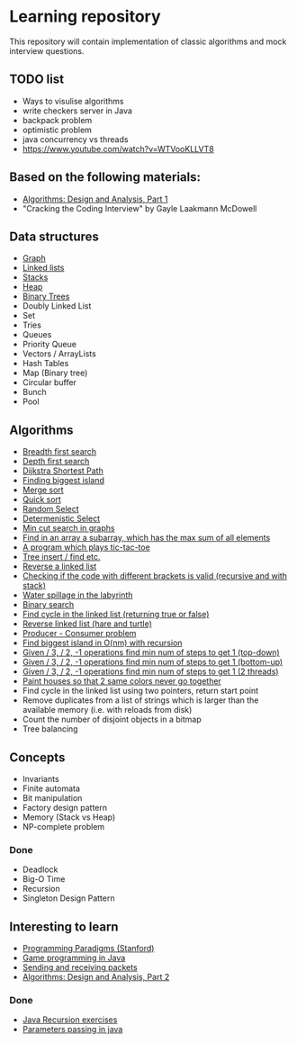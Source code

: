 # Learning repository

This repository will contain implementation of classic algorithms and mock interview questions.

## TODO list
* Ways to visulise algorithms
* write checkers server in Java
* backpack problem
* optimistic problem
* java concurrency vs threads
* https://www.youtube.com/watch?v=WTVooKLLVT8

## Based on the following materials:
* [Algorithms: Design and Analysis, Part 1](https://class.coursera.org/algo-008/auth)
* "Cracking the Coding Interview" by Gayle Laakmann McDowell


## Data structures
* [Graph](graph/Graph.java)
* [Linked lists](linkedlist/LinkedList.java)
* [Stacks](linkedlist/LinkedList.java)
* [Heap](heap/Heap.java)
* [Binary Trees](searchtree/SearchTree.java)
* Doubly Linked List
* Set
* Tries
* Queues
* Priority Queue
* Vectors / ArrayLists
* Hash Tables
* Map (Binary tree)
* Circular buffer
* Bunch
* Pool


## Algorithms
* [Breadth first search](graph/ShortestPath.java)
* [Depth first search](graph/FindCycle.java)
* [Dijkstra Shortest Path](graph/Dijkstra.java)
* [Finding biggest island](matrix/BiggestIsland.java)
* [Merge sort](array/MergeSort.java)
* [Quick sort](array/QuickSort.java)
* [Random Select](array/RandomSelect.java)
* [Determenistic Select](array/DeterministicSelect.java)
* [Min cut search in graphs](graph/MinCut.java)
* [Find in an array a subarray, which has the max sum of all elements](array/MaxSubArray.java)
* [A program which plays tic-tac-toe](games/TicTacToe.java)
* [Tree insert / find etc.](searchtree/SearchTree.java)
* [Reverse a linked list](linkedlist/Reverse.java)
* [Checking if the code with different brackets is valid (recursive and with stack)](misc/BracketsChecker.java)
* [Water spillage in the labyrinth](matrix/WaterSpillage.java)
* [Binary search](array/BinarySearch.java)
* [Find cycle in the linked list (returning true or false)](linkedlist/FindCycle.java)
* [Reverse linked list (hare and turtle)](linkedlist/FindCycle.java)
* [Producer - Consumer problem](threads/ProdCons.java)
* [Find biggest island in O(nm) with recursion](matrix/BiggestIsland.java)
* [Given / 3, / 2, -1 operations find min num of steps to get 1 (top-down)](dp/MinStepsTo1.java)
* [Given / 3, / 2, -1 operations find min num of steps to get 1 (bottom-up)](dp/MinStepsTo1.java)
* [Given / 3, / 2, -1 operations find min num of steps to get 1 (2 threads)](dp/MinStepsTo1Comb.java)
* [Paint houses so that 2 same colors never go together ](dp/HouseColor.java)
* Find cycle in the linked list using two pointers, return start point
* Remove duplicates from a list of strings which is larger than the available memory (i.e. with reloads from disk)
* Count the number of disjoint objects in a bitmap
* Tree balancing


## Concepts
* Invariants
* Finite automata
* Bit manipulation
* Factory design pattern
* Memory (Stack vs Heap)
* NP-complete problem


### Done
* Deadlock
* Big-O Time
* Recursion
* Singleton Design Pattern


## Interesting to learn
* [Programming Paradigms (Stanford)](http://www.youtube.com/watch?v=Ps8jOj7diA0&list=PL9D558D49CA734A02)
* [Game programming in Java](https://www.youtube.com/playlist?list=PLlrATfBNZ98eOOCk2fOFg7Qg5yoQfFAdf)
* [Sending and receiving packets](http://gafferongames.com/networking-for-game-programmers/sending-and-receiving-packets/)
* [Algorithms: Design and Analysis, Part 2](https://class.coursera.org/algo2-004/auth)


### Done
* [Java Recursion exercises](http://codingbat.com/prob/p107330)
* [Parameters passing in java](http://jonskeet.uk/java/passing.html)
